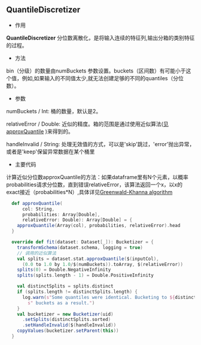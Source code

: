 QuantileDiscretizer
--

- 作用

**QuantileDiscretizer** 分位数离散化，是将输入连续的特征列,输出分箱的类别特征的过程。

- 方法

bin（分级）的数量由numBuckets 参数设置。buckets（区间数）有可能小于这个值，例如,如果输入的不同值太少,就无法创建足够的不同的quantiles（分位数）。

- 参数

numBuckets  / Int: 桶的数量，默认是2。

relativeError / Double: 近似的精度。箱的范围是通过使用近似算法([见approxQuantile](http://spark.apache.org/docs/latest/api/scala/index.html#org.apache.spark.sql.DataFrameStatFunctions)
)来得到的。 

handleInvalid / String: 处理无效值的方式，可以是'skip'跳过，'error'抛出异常，或者是'keep'保留异常数据在某个桶里

- 主要代码

计算近似分位数approxQuantile的方法：如果dataframe里有N个元素，以概率probabilities请求分位数，直到错误relativeError，该算法返回一个x，以x的exact接近（probabilities*N）,具体详见[Greenwald-Khanna algorithm]("http://dx.doi.org/10.1145/375663.375670)

```scala
  def approxQuantile(
      col: String,
      probabilities: Array[Double],
      relativeError: Double): Array[Double] = {
    approxQuantile(Array(col), probabilities, relativeError).head
  }
```

```scala
  override def fit(dataset: Dataset[_]): Bucketizer = {
    transformSchema(dataset.schema, logging = true)
    // 调用的近似算法
    val splits = dataset.stat.approxQuantile($(inputCol),
      (0.0 to 1.0 by 1.0/$(numBuckets)).toArray, $(relativeError))
    splits(0) = Double.NegativeInfinity
    splits(splits.length - 1) = Double.PositiveInfinity

    val distinctSplits = splits.distinct
    if (splits.length != distinctSplits.length) {
      log.warn(s"Some quantiles were identical. Bucketing to ${distinctSplits.length - 1}" +
        s" buckets as a result.")
    }
    val bucketizer = new Bucketizer(uid)
      .setSplits(distinctSplits.sorted)
      .setHandleInvalid($(handleInvalid))
    copyValues(bucketizer.setParent(this))
  }
```

